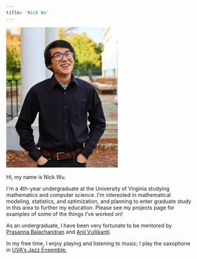 ```yaml
---
title: 'Nick Wu'
---
```


<img src="me.jpg" width=300/> 

Hi, my name is Nick Wu. 

I'm a 4th-year undergraduate at the University of Virginia studying mathematics and computer science. I'm interested in mathematical modeling, statistics, and optimization, and planning to enter graduate study in this area to further my education. Please see my projects page for examples of some of the things I've worked on!

As an undergraduate, I have been very fortunate to be mentored by [Prasanna Balachandran](https://engineering.virginia.edu/balachandran-group/team) and [Anil Vullikanti](https://biocomplexity.virginia.edu/person/anil-vullikanti).

In my free time, I enjoy playing and listening to music; I play the saxophone in [UVA's Jazz Ensemble.](https://www.youtube.com/watch?v=VESyseJabG4)


